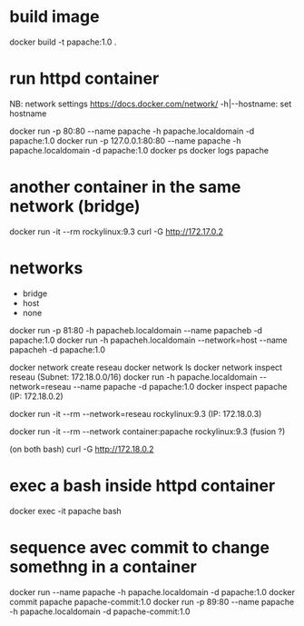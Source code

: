 # build image
docker build -t papache:1.0 .

# run httpd container
NB: network settings https://docs.docker.com/network/
    -h|--hostname:  set hostname 

docker run -p 80:80 --name papache -h papache.localdomain -d papache:1.0
docker run -p 127.0.0.1:80:80 --name papache -h papache.localdomain -d papache:1.0
docker ps
docker logs papache

# another container in the same network (bridge)
docker run -it --rm rockylinux:9.3
curl -G http://172.17.0.2

# networks
- bridge
- host
- none

docker run -p 81:80 -h papacheb.localdomain --name papacheb -d papache:1.0
docker run -h papacheh.localdomain --network=host  --name papacheh -d papache:1.0

docker network create reseau
docker network ls
docker network inspect reseau 
(Subnet: 172.18.0.0/16)
docker run -h papache.localdomain --network=reseau  --name papache -d papache:1.0
docker inspect papache
(IP: 172.18.0.2)

docker run -it --rm --network=reseau rockylinux:9.3
(IP: 172.18.0.3)

docker run -it --rm --network container:papache rockylinux:9.3
(fusion ?)

(on both bash)
curl -G http://172.18.0.2

# exec a bash inside httpd container
docker exec -it papache bash


# sequence avec commit to change somethng in a container
docker run  --name papache -h papache.localdomain -d papache:1.0
docker commit papache papache-commit:1.0
docker run -p 89:80 --name papache -h papache.localdomain -d papache-commit:1.0